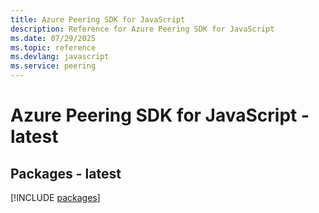 ```yaml
---
title: Azure Peering SDK for JavaScript
description: Reference for Azure Peering SDK for JavaScript
ms.date: 07/29/2025
ms.topic: reference
ms.devlang: javascript
ms.service: peering
---
```

# Azure Peering SDK for JavaScript - latest
## Packages - latest
[!INCLUDE [packages](peering-index.md)]